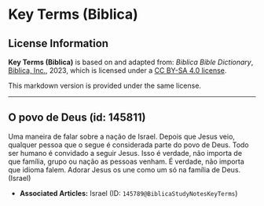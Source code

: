 # Key Terms (Biblica)

## License Information

**Key Terms (Biblica)** is based on and adapted from: _Biblica Bible Dictionary_, [Biblica, Inc.](https://www.biblica.com/), 2023, which is licensed under a [CC BY-SA 4.0 license](https://creativecommons.org/licenses/by-sa/4.0/legalcode.en).

This markdown version is provided under the same license.



--------------------------------

## O povo de Deus (id: 145811)

Uma maneira de falar sobre a nação de Israel. Depois que Jesus veio, qualquer pessoa que o segue é considerada parte do povo de Deus. Todo ser humano é convidado a seguir Jesus. Isso é verdade, não importa de que família, grupo ou nação as pessoas venham. É verdade, não importa que idioma falem. Adorar Jesus os une como um só na família de Deus. (Israel)

* **Associated Articles:** Israel (ID: `145789@BiblicaStudyNotesKeyTerms`)

